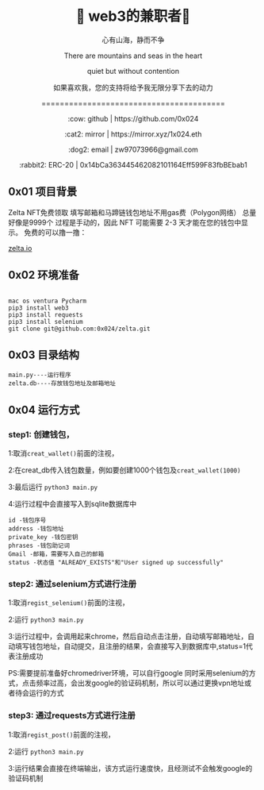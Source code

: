 
<h1 align="center">&#x1f912; web3的兼职者&#x1f973;</h1>


<p align="center">心有山海，静而不争</p>



<p align="center">There are mountains and seas in the heart 

<p align="center">quiet but without contention 


<p align="center">如果喜欢我，您的支持将给予我无限分享下去的动力

<p align="center">========================================

<p align="center">:cow: github | https://github.com/0x024</p>


<p align="center">:cat2: mirror | https://mirror.xyz/1x024.eth</p>

<p align="center">:dog2: email | zw97073966@gmail.com</p>



<p align="center">:rabbit2: ERC-20 | 0x14bCa363445462082101164Eff599F83fbBEbab1</p></p>




## 0x01 项目背景
Zelta NFT免费领取 填写邮箱和马蹄链钱包地址不用gas费（Polygon网络） 总量好像是9999个 过程是手动的，因此 NFT 可能需要 2-3 天才能在您的钱包中显示。 免费的可以撸一撸：

[zelta.io](url)
## 0x02 环境准备

```

mac os ventura Pycharm 
pip3 install web3
pip3 install requests
pip3 install selenium
git clone git@github.com:0x024/zelta.git
```
## 0x03 目录结构

```
main.py----运行程序
zelta.db----存放钱包地址及邮箱地址
```
## 0x04 运行方式

### step1: 创建钱包，

1:取消`creat_wallet()`前面的注视，

2:在creat_db传入钱包数量，例如要创建1000个钱包及`creat_wallet(1000)`

3:最后运行 `python3 main.py`

4:运行过程中会直接写入到sqlite数据库中

```
id -钱包序号
address -钱包地址
private_key -钱包密钥
phrases -钱包助记词
Gmail -邮箱，需要写入自己的邮箱
status -状态值 "ALREADY_EXISTS"和"User signed up successfully"
```

### step2: 通过selenium方式进行注册

1:取消`regist_selenium()`前面的注视，

2:运行 `python3 main.py`  
 
3:运行过程中，会调用起来chrome，然后自动点击注册，自动填写邮箱地址，自动填写钱包地址，自动提交，且注册的结果，会直接写入到数据库中,status=1代表注册成功

PS:需要提前准备好chromedriver环境，可以自行google
同时采用selenium的方式，点击频率过高，会出发google的验证码机制，所以可以通过更换vpn地址或者待会运行的方式

### step3: 通过requests方式进行注册

1:取消`regist_post()`前面的注视，

2:运行 `python3 main.py`  

3:运行结果会直接在终端输出，该方式运行速度快，且经测试不会触发google的验证码机制






































